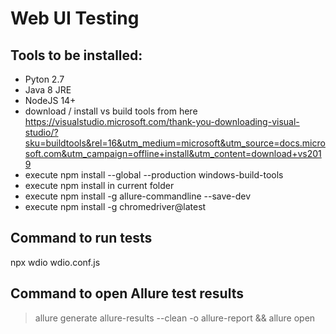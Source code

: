 # Web UI Testing

## Tools to be installed:
 - Pyton 2.7
 - Java 8 JRE
 - NodeJS 14+
 - download / install vs build tools from here
   https://visualstudio.microsoft.com/thank-you-downloading-visual-studio/?sku=buildtools&rel=16&utm_medium=microsoft&utm_source=docs.microsoft.com&utm_campaign=offline+install&utm_content=download+vs2019
 - execute npm install --global --production windows-build-tools
 - execute npm install in current folder
 - execute npm install -g allure-commandline --save-dev
 - execute npm install -g chromedriver@latest
## Command to run tests
  npx wdio wdio.conf.js

## Command to open Allure test results
  > allure generate allure-results --clean -o allure-report && allure open
